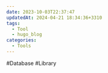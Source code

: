 ```yaml
---
date: 2023-10-03T22:37:47
updatedAt: 2024-04-21 18:34:36+3310
tags:
  - Tool
  - hugo_blog
categories:
  - Tools
---
```



#Database 
#Library 